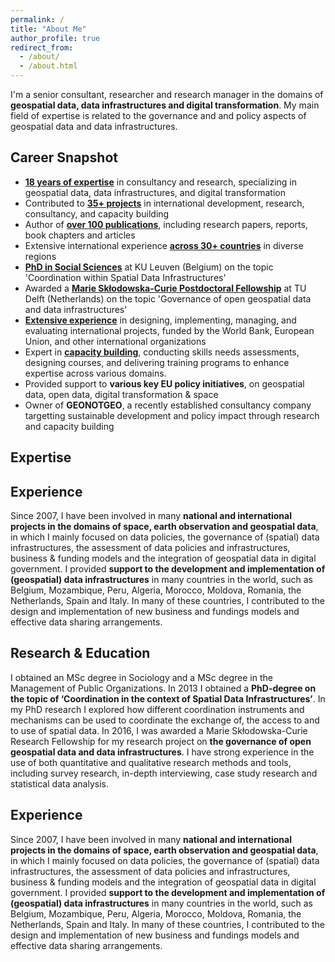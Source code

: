 ```yaml
---
permalink: /
title: "About Me"
author_profile: true
redirect_from: 
  - /about/
  - /about.html
---
```


I'm a senior consultant, researcher and research manager in the domains of **geospatial data, data infrastructures and digital transformation**. My main field of expertise is related to the governance and and policy aspects of geospatial data and data infrastructures.

Career Snapshot
------
* **[18 years of expertise](/projects)** in consultancy and research, specializing in geospatial data, data infrastructures, and digital transformation
* Contributed to **[35+ projects](/projects)** in international development, research, consultancy, and capacity building
* Author of **[over 100 publications](/outputs)**, including research papers, reports, book chapters and articles
* Extensive international experience **[across 30+ countries](/talkmap)** in diverse regions
* **[PhD in Social Sciences](/cv)** at KU Leuven (Belgium) on the topic 'Coordination within Spatial Data Infrastructures' 
* Awarded a **[Marie Skłodowska-Curie Postdoctoral Fellowship](/cv)** at TU Delft (Netherlands) on the topic 'Governance of open geospatial data and data infrastructures'
* **[Extensive experience](/expert)** in designing, implementing, managing, and evaluating international projects, funded by the World Bank, European Union, and other international organizations
* Expert in **[capacity building](/teaching)**, conducting skills needs assessments, designing courses, and delivering training programs to enhance expertise across various domains.
* Provided support to **various key EU policy initiatives**, on geospatial data, open data, digital transformation & space
* Owner of **GEONOTGEO**, a recently established consultancy company targetting sustainable development and policy impact through research and capacity building
  
Expertise
------



Experience
------
Since 2007, I have been involved in many **national and international projects in the domains of space, earth observation and geospatial data**, in which I mainly focused on data policies, the governance of (spatial) data infrastructures, the assessment of data policies and infrastructures, business & funding models and the integration of geospatial data in digital government.  I provided **support to the development and implementation of (geospatial) data infrastructures** in many countries in the world, such as Belgium, Mozambique, Peru, Algeria, Morocco, Moldova, Romania, the Netherlands, Spain and Italy. In many of these countries, I contributed to the design and implementation of new business and fundings models and effective data sharing arrangements. 

Research & Education
------
I obtained an MSc degree in Sociology and a MSc degree in the Management of Public Organizations. In 2013 I obtained a **PhD-degree on the topic of ‘Coordination in the context of Spatial Data Infrastructures’**. In my PhD research I explored how different coordination instruments and mechanisms can be used to coordinate the exchange of, the access to and to use of spatial data. In 2016, I was awarded a Marie Skłodowska-Curie Research Fellowship for my research project on **the governance of open geospatial data and data infrastructures**. I have strong experience in the use of both quantitative and qualitative research methods and tools, including survey research, in-depth interviewing, case study research and statistical data analysis. 

Experience
------
Since 2007, I have been involved in many **national and international projects in the domains of space, earth observation and geospatial data**, in which I mainly focused on data policies, the governance of (spatial) data infrastructures, the assessment of data policies and infrastructures, business & funding models and the integration of geospatial data in digital government.  I provided **support to the development and implementation of (geospatial) data infrastructures** in many countries in the world, such as Belgium, Mozambique, Peru, Algeria, Morocco, Moldova, Romania, the Netherlands, Spain and Italy. In many of these countries, I contributed to the design and implementation of new business and fundings models and effective data sharing arrangements. 





